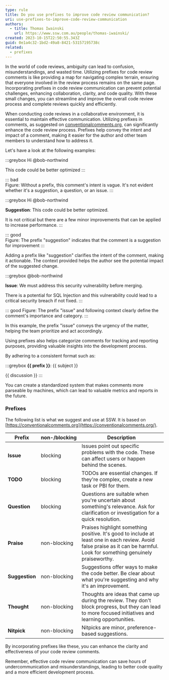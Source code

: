 ```yaml
---
type: rule
title: Do you use prefixes to improve code review communication?
uri: use-prefixes-to-improve-code-review-communication
authors:
  - title: Thomas Iwainski
    url: https://www.ssw.com.au/people/thomas-iwainski/
created: 2023-10-15T22:50:55.343Z
guid: 0e1a4c32-1bd2-49a8-8421-53157195738c
related:
  - prefixes
---
```


In the world of code reviews, ambiguity can lead to confusion, misunderstandings, and wasted time. Utilizing prefixes for code review comments is like providing a map for navigating complex terrain, ensuring that everyone involved in the review process remains on the same page. Incorporating prefixes in code review communication can prevent potential challenges, enhancing collaboration, clarity, and code quality. With these small changes, you can streamline and improve the overall code review process and complete reviews quickly and efficiently.

<!--endintro-->

When conducting code reviews in a collaborative environment, it is essential to maintain effective communication. Utilizing prefixes in comments, as suggested on [conventionalcomments.org](https://conventionalcomments.org), can significantly enhance the code review process. Prefixes help convey the intent and impact of a comment, making it easier for the author and other team members to understand how to address it.

Let's have a look at the following examples:

:::greybox
Hi @bob-northwind

This code could be better optimized
:::

::: bad  
Figure: Without a prefix, this comment's intent is vague. It's not evident whether it's a suggestion, a question, or an issue.
:::

:::greybox
Hi @bob-northwind

**Suggestion**: This code could be better optimized.

It is not critical but there are a few minor improvements that can be applied to increase performance.
:::

::: good  
Figure: The prefix "suggestion" indicates that the comment is a suggestion for improvement
:::

Adding a prefix like "suggestion" clarifies the intent of the comment, making it actionable. The context provided helps the author see the potential impact of the suggested change.

:::greybox
@bob-northwind

**Issue**: We must address this security vulnerability before merging.

There is a potential for SQL Injection and this vulnerability could lead to a critical security breach if not fixed.
:::

::: good
Figure: The prefix "issue" and following context clearly define the comment's importance and category.
:::

In this example, the prefix "issue" conveys the urgency of the matter, helping the team prioritize and act accordingly.

Using prefixes also helps categorize comments for tracking and reporting purposes, providing valuable insights into the development process.

By adhering to a consistent format such as:

:::greybox
**{{ prefix }}**: {{ subject }} 

{{ discussion }} 
:::

You can create a standardized system that makes comments more parseable by machines, which can lead to valuable metrics and reports in the future.

### Prefixes

The following list is what we suggest and use at SSW. It is based on [https://conventionalcomments.org](https://conventionalcomments.org/).

| Prefix         | non-/blocking | Description                                                                                                                                                                 |
| -------------- | ------------- | --------------------------------------------------------------------------------------------------------------------------------------------------------------------------- |
| **Issue**      | blocking      | Issues point out specific problems with the code. These can affect users or happen behind the scenes.                                                                       |
| **TODO**       | blocking      | TODOs are essential changes. If they're complex, create a new task or PBI for them.                                                                                         |
| **Question**   | blocking      | Questions are suitable when you're uncertain about something's relevance. Ask for clarification or investigation for a quick resolution.                                    |
| **Praise**     | non-blocking  | Praises highlight something positive. It's good to include at least one in each review. Avoid false praise as it can be harmful. Look for something genuinely praiseworthy. |
| **Suggestion** | non-blocking  | Suggestions offer ways to make the code better. Be clear about what you're suggesting and why it's an improvement.                                                          |
| **Thought**    | non-blocking  | Thoughts are ideas that came up during the review. They don't block progress, but they can lead to more focused initiatives and learning opportunities.                     |
| **Nitpick**    | non-blocking  | Nitpicks are minor, preference-based suggestions.                                                                                                                           |

By incorporating prefixes like these, you can enhance the clarity and effectiveness of your code review comments.

Remember, effective code review communication can save hours of undercommunication and misunderstandings, leading to better code quality and a more efficient development process.
